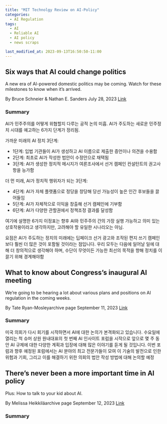 ```yaml
---
title: "MIT Technolgy Review on AI-Policy"
categories:
  - AI Regulation
tags:
  - AI
  - Reliable AI
  - AI policy
  - news scraps

last_modified_at: 2023-09-13T16:50:50-11:00
---
```


## Six ways that AI could change politics
A new era of AI-powered domestic politics may be coming. Watch for these milestones to know when it’s arrived.

By Bruce Schneier & Nathan E. Sanders
July 28, 2023
[Link](https://www.technologyreview.com/2023/07/28/1076756/six-ways-that-ai-could-change-politics/)

### Summary 
AI가 민주주의를 어떻게 위협할지 다루는 공적 논의 미흡. AI가 주도하는 새로운 민주정치 시대를 예고하는 6가지 단계가 정리됨. 

가까운 미래의 AI 정치 3단계:
 - 1단계: 입법 기관들이 AI가 생성하고 AI 이름으로 제출한 증언이나 의견을 수용함
  - 2단계: 최초로 AI가 작성한 법안이 수정안으로 채택됨
  - 3단계: AI가 생성한 정치적 메시지가 여론조사에서 선거 캠페인 컨설턴트의 권고사항을 능가함

  더 먼 미래, AI가 정치적 행위자가 되는 3단계:
  - 4단계: AI가 자체 플랫폼으로 정당을 창당해 당선 가능성이 높은 인간 후보들을 끌어들임
  - 5단계: AI가 자체적으로 이익을 창출해 선거 캠페인에 기부함
  - 6단계: AI가 다양한 관할권에서 정책조정 결과를 달성함

여기에 설명한 6가지 이정표는 향후 AI와 민주주의 간의 가장 실행 가능하고 의미 있는 상호작용이라고 생각하지만, 고려해야 할 유일한 시나리오는 아님.

요점은 AI가 주도하는 정치의 미래에는 딥페이크 선거 광고와 조작된 편지 쓰기 캠페인보다 훨씬 더 많은 것이 포함될 것이라는 점입니다. 우리 모두는 다음에 일어날 일에 대해 더 창의적으로 생각해야 하며, 수단이 무엇이든 가능한 최선의 목적을 향해 정치를 이끌기 위해 경계해야함





## What to know about Congress’s inaugural AI meeting
We’re going to be hearing a lot about various plans and positions on AI regulation in the coming weeks.

By Tate Ryan-Mosleyarchive page
September 11, 2023
[Link](https://www.technologyreview.com/2023/09/11/1079244/what-to-know-congress-ai-insight-forum-meeting/)

### Summary 
미국 의회가 다시 회기를 시작하면서 AI에 대한 논의가 본격화되고 있습니다. 수요일에 열리는 척 슈머 상원 원내대표의 첫 번째 AI 인사이트 포럼을 시작으로 앞으로 몇 주 동안 AI 규제에 대한 다양한 계획과 입장에 대해 많은 이야기를 듣게 될 것입니다. 이번 포럼과 향후 예정된 포럼에서는 AI 분야의 최고 전문가들이 모여 이 기술의 발전으로 인한 위험과 기회, 그리고 이를 해결하기 위한 의회의 법안 작성 방법에 대해 논의할 예정


## There’s never been a more important time in AI policy 
Plus: How to talk to your kid about AI.

By Melissa Heikkiläarchive page
September 12, 2023
[Link](https://www.technologyreview.com/2023/09/12/1079315/theres-never-been-a-more-important-time-for-ai-policy/)

### Summary 


